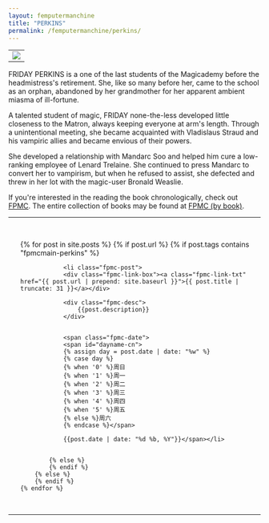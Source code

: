```yaml
---
layout: femputermanchine
title: "PERKINS"
permalink: /femputermanchine/perkins/
---
```


<html>
<head>
<meta charset="utf-8">

</head>

<body>

<div id="fpmc-intro">
<table class="inline-imgtbl-l">
<tr>
<td><img class="inline-img" src="{{ site.url }}/assets/tb/fridaywinter.jpg"></td>
</tr>
</table>
<p>FRIDAY PERKINS is a one of the last students of the Magicademy before the headmistress's retirement. She, like so many before her, came to the school as an orphan, abandoned by her grandmother for her apparent ambient miasma of ill-fortune.</p>
<p>A talented student of magic, FRIDAY none-the-less developed little closeness to the Matron, always keeping everyone at arm's length. Through a unintentional meeting, she became acquainted with Vladislaus Straud and his vampiric allies and became envious of their powers.</p>
<p>She developed a relationship with Mandarc Soo and helped him cure a low-ranking employee of Lenard Trelaine. She continued to press Mandarc to convert her to vampirism, but when he refused to assist, she defected and threw in her lot with the magic-user Bronald Weaslie.</p>
<p>If you're interested in the reading the book chronologically, check out <a href="{{ '/femputermanchine/' | prepend: site.url }}">FPMC</a>. The entire collection of books may be found at <a href="{{ '/femputermanchine/books/' | prepend: site.url }}">FPMC (by book)</a>.</p>
</div>

<hr>
<br/>

<ul>
	{% for post in site.posts %}
        {% if post.url %}
			{% if post.tags contains "fpmcmain-perkins" %}

		        <li class="fpmc-post">
				<div class="fpmc-link-box"><a class="fpmc-link-txt" href="{{ post.url | prepend: site.baseurl }}">{{ post.title | truncate: 31 }}</a></div>

				<div class="fpmc-desc">
					{{post.description}}
				</div>

		
				<span class="fpmc-date">
				<span id="dayname-cn">
				{% assign day = post.date | date: "%w" %}
				{% case day %}
				{% when '0' %}周日
				{% when '1' %}周一
				{% when '2' %}周二
				{% when '3' %}周三
				{% when '4' %}周四
				{% when '5' %}周五
				{% else %}周六
				{% endcase %}</span>

				{{post.date | date: "%d %b, %Y"}}</span></li>


			{% else %}	
			{% endif %}
		{% else %}
        {% endif %}
    {% endfor %}
</ul>

<br>

<hr>


</body>
</html>





